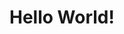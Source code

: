 <!DOCTYPE html>
<html lang="en">
<head>
    <meata charset="UTF-8">
    <meta http-equiv="X-UA-Compatible" content="IE=edge">
    <meta name="viewpoint" content="width=device-width, initial-sca;e=1.0">
    <title>Document</title>
</head>
<body>
  <h1>Hello World!</h1>
</body>
  </html>
